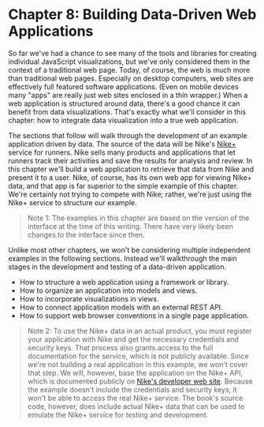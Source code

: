 # Chapter 8: Building Data-Driven Web Applications

So far we've had a chance to see many of the tools and libraries for creating individual JavaScript visualizations, but we've only considered them in the context of a traditional web page. Today, of course, the web is much more than traditional web pages. Especially on desktop computers, web sites are effectively full featured software applications. (Even on mobile devices many "apps" are really just web sites enclosed in a thin wrapper.) When a web application is structured around data, there's a good chance it can benefit from data visualizations. That's exactly what we'll consider in this chapter: how to integrate data visualization into a true web application.

The sections that follow will walk through the development of an example application driven by data. The source of the data will be Nike's [Nike+](http://nikeplus.com) service for runners. Nike sells many products and applications that let runners track their activities and save the results for analysis and review. In this chapter we'll build a web application to retrieve that data from Nike and present it to a user. Nike, of course, has its own web app for viewing Nike+ data, and that app is far superior to the simple example of this chapter. We're certainly not trying to compete with Nike; rather, we're just using the Nike+ service to structure our example.

> Note 1: The examples in this chapter are based on the version of the interface at the time of this writing. There have very likely been changes to the interface since then.

Unlike most other chapters, we won't be considering multiple independent examples in the following sections. Instead we'll walkthrough the main stages in the development and testing of a data-driven application.

* How to structure a web application using a framework or library.
* How to organize an application into models and views.
* How to incorporate visualizations in views.
* How to connect application models with an external <span class="smcp">REST</span> <span class="smcp">API</span>.
* How to support web browser conventions in a single page application. 

> Note 2: To use the Nike+ data in an actual product, you must register your application with Nike and get the necessary credentials and security keys. That process also grants access to the full documentation for the service, which is not publicly available. Since we're not building a real application in this example, we won't cover that step. We will, however, base the application on the Nike+ <span class="smcp">API</span>, which is documented publicly on [Nike's developer web site](https://developer.nike.com/index.html). Because the example doesn't include the credentials and security keys, it won't be able to access the real Nike+ service. The book's source code, however, does include actual Nike+ data that can be used to emulate the Nike+ service for testing and development.

